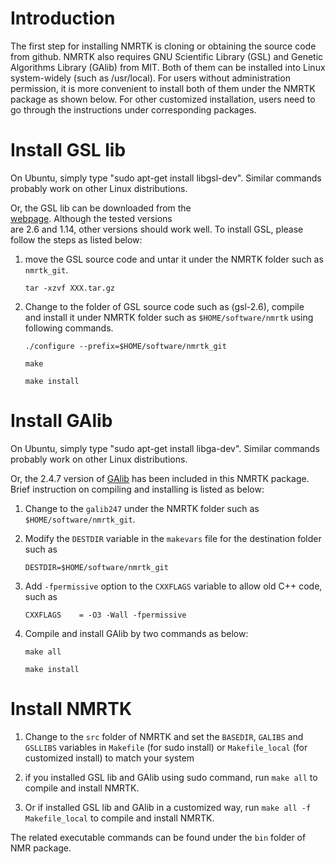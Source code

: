 # Introduction 

The first step for installing NMRTK is cloning or obtaining the source code
from github.  NMRTK also requires GNU Scientific Library (GSL) and Genetic
Algorithms Library (GAlib) from MIT.  Both of them can be installed into
Linux system-widely (such as /usr/local). For users without administration
permission, it is more convenient to install both of them under the NMRTK
package as shown below. For other customized installation, users need to go
through the instructions under corresponding packages.

# Install GSL lib 

On Ubuntu, simply type "sudo apt-get install libgsl-dev".  Similar commands
probably work on other Linux distributions.

Or, the GSL lib can be downloaded from the                                      
[webpage](https://www.gnu.org/software/gsl/). Although the tested versions  
are 2.6 and 1.14, other versions should work well. To install GSL, please   
follow the steps as listed below:                                           

1) move the GSL source code and untar it under the NMRTK folder such as
`nmrtk_git`.

   `tar -xzvf XXX.tar.gz`

2) Change to the folder of GSL source code such as (gsl-2.6), compile       
and install it under NMRTK folder such as `$HOME/software/nmrtk` using      
following commands.                                                         

    `./configure --prefix=$HOME/software/nmrtk_git`

    `make` 

    `make install` 

# Install GAlib

On Ubuntu, simply type "sudo apt-get install libga-dev".  Similar commands
probably work on other Linux distributions.

Or, the 2.4.7 version of [GAlib](http://web.mit.edu/galib/www/GAlib.html) has
been included in this NMRTK package. Brief instruction on compiling and
installing is listed as below:

1) Change to the `galib247` under the NMRTK folder such as
`$HOME/software/nmrtk_git`.

2) Modify the `DESTDIR` variable in the `makevars` file for the destination
folder such as
   
   `DESTDIR=$HOME/software/nmrtk_git`
    
3) Add `-fpermissive` option to the `CXXFLAGS` variable to allow old C++
code, such as
   
    `CXXFLAGS    = -O3 -Wall -fpermissive` 
    
4) Compile and install GAlib by two commands as below:
   
   `make all` 
   
   `make install`

# Install NMRTK

1) Change to the `src` folder of NMRTK and set the `BASEDIR`, `GALIBS` and
 `GSLLIBS`  variables in `Makefile` (for sudo install) or `Makefile_local` 
 (for customized install) to match your system
   
2) if you installed GSL lib and GAlib using sudo command, run `make all` to compile and install NMRTK. 

3) Or if installed GSL lib and GAlib in a customized way, run `make all -f Makefile_local` 
   to compile and install NMRTK. 

The related executable commands can be found under the `bin` folder of NMR
package.
